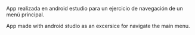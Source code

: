 App realizada en android estudio para un ejercicio de navegación de un menú principal.

App made with android studio as an excersice for navigate the main menu.
